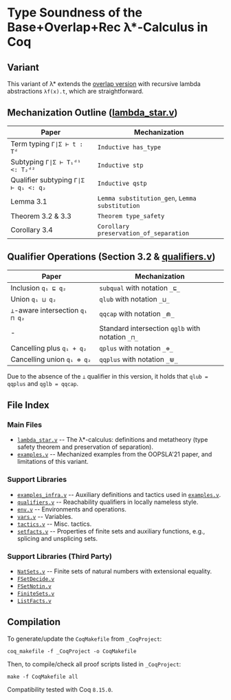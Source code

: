 # Type Soundness of the Base+Overlap+Rec λ*-Calculus in Coq

## Variant

This variant of λ* extends the [overlap version](../lambda_star_overlap/) with recursive
lambda abstractions `λf(x).t`, which are straightforward.

## Mechanization Outline ([lambda_star.v](lambda_star.v))

| Paper | Mechanization |
|-------|---------------|
| Term typing `Γ∣Σ ⊢ t : Tᵈ` | `Inductive has_type` |
| Subtyping `Γ∣Σ ⊢ T₁ᵈ¹ <: T₂ᵈ²` | `Inductive stp` |
| Qualifier subtyping `Γ∣Σ ⊢ q₁ <: q₂` | `Inductive qstp` |
| Lemma 3.1 | `Lemma substitution_gen`, `Lemma substitution` |
| Theorem 3.2 & 3.3 | `Theorem type_safety` |
| Corollary 3.4 | `Corollary preservation_of_separation` |

## Qualifier Operations (Section 3.2 & [qualifiers.v](qualifiers.v))

| Paper | Mechanization |
|-------|---------------|
| Inclusion `q₁ ⊑ q₂` | `subqual` with notation `_⊑_` |
| Union `q₁ ⊔ q₂` | `qlub` with notation `_⊔_` |
| `⊥`-aware intersection `q₁ ⊓ q₂` | `qqcap` with notation `_⋒_` |
| - | Standard intersection `qglb` with notation `_⊓_` |
| Cancelling plus `q₁ + q₂` | `qplus` with notation `_⊕_` |
| Cancelling union `q₁ ⊕ q₂` | `qqplus` with notation `_⋓_` |

Due to the absence of the `⊥` qualifier in this version, it holds that `qlub = qqplus` and `qglb = qqcap`.

## File Index

### Main Files

* [`lambda_star.v`](lambda_star.v) -- The λ*-calculus: definitions and metatheory (type safety theorem and preservation of separation).
* [`examples.v`](examples.v) -- Mechanized examples from the OOPSLA'21 paper, and limitations of this variant.

### Support Libraries
* [`examples_infra.v`](examples_infra.v) -- Auxiliary definitions and tactics used in [`examples.v`](examples.v).
* [`qualifiers.v`](qualifiers.v) -- Reachability qualifiers in locally nameless style.
* [`env.v`](env.v) -- Environments and operations.
* [`vars.v`](vars.v) -- Variables.
* [`tactics.v`](tactics.v) -- Misc. tactics.
* [`setfacts.v`](setfacts.v) -- Properties of finite sets and auxiliary functions, e.g., splicing and unsplicing sets.
### Support Libraries (Third Party)
* [`NatSets.v`](NatSets.v) -- Finite sets of natural numbers with extensional equality.
* [`FSetDecide.v`](FSetDecide.v)
* [`FSetNotin.v`](FSetNotin.v)
* [`FiniteSets.v`](FiniteSets.v)
* [`ListFacts.v`](ListFacts.v)

## Compilation

To generate/update the `CoqMakefile` from `_CoqProject`:

`coq_makefile -f _CoqProject -o CoqMakefile`

Then, to compile/check all proof scripts listed in `_CoqProject`:

`make -f CoqMakefile all`

Compatibility tested with Coq `8.15.0`.


